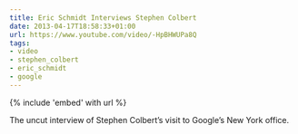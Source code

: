 ```yaml
---
title: Eric Schmidt Interviews Stephen Colbert
date: 2013-04-17T18:58:33+01:00
url: https://www.youtube.com/video/-HpBHWUPa8Q
tags:
- video
- stephen_colbert
- eric_schmidt
- google
---
```

{% include 'embed' with url %}

The uncut interview of Stephen Colbert’s visit to Google’s New York office.
